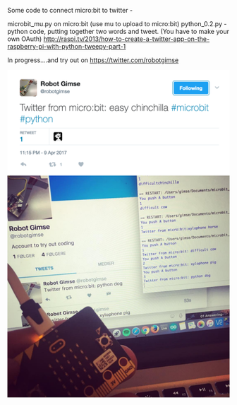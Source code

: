 Some code to connect micro:bit to twitter - 

microbit_mu.py on micro:bit (use mu to upload to micro:bit)
python_0.2.py - python code, putting together two words and tweet. (You have to make your own OAuth)
http://raspi.tv/2013/how-to-create-a-twitter-app-on-the-raspberry-pi-with-python-tweepy-part-1

In progress....and try out on https://twitter.com/robotgimse

<img src="https://github.com/larsgimse/microbit/blob/master/serial_read/twitter/robotgimse_tweet.png">

<img src="https://github.com/larsgimse/microbit/blob/master/serial_read/twitter/microbit_twitter.png">

